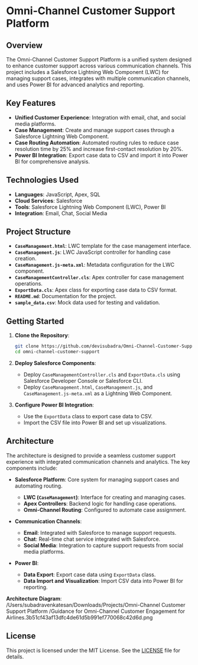 
# Omni-Channel Customer Support Platform

## Overview

The Omni-Channel Customer Support Platform is a unified system designed to enhance customer support across various communication channels. This project includes a Salesforce Lightning Web Component (LWC) for managing support cases, integrates with multiple communication channels, and uses Power BI for advanced analytics and reporting.

## Key Features

- **Unified Customer Experience**: Integration with email, chat, and social media platforms.
- **Case Management**: Create and manage support cases through a Salesforce Lightning Web Component.
- **Case Routing Automation**: Automated routing rules to reduce case resolution time by 25% and increase first-contact resolution by 20%.
- **Power BI Integration**: Export case data to CSV and import it into Power BI for comprehensive analysis.

## Technologies Used

- **Languages**: JavaScript, Apex, SQL
- **Cloud Services**: Salesforce
- **Tools**: Salesforce Lightning Web Component (LWC), Power BI
- **Integration**: Email, Chat, Social Media

## Project Structure

- **`CaseManagement.html`**: LWC template for the case management interface.
- **`CaseManagement.js`**: LWC JavaScript controller for handling case creation.
- **`CaseManagement.js-meta.xml`**: Metadata configuration for the LWC component.
- **`CaseManagementController.cls`**: Apex controller for case management operations.
- **`ExportData.cls`**: Apex class for exporting case data to CSV format.
- **`README.md`**: Documentation for the project.
- **`sample_data.csv`**: Mock data used for testing and validation.

## Getting Started

1. **Clone the Repository**:
   ```bash
   git clone https://github.com/devisubadra/Omni-Channel-Customer-Support-Platform-.git
   cd omni-channel-customer-support
   ```

2. **Deploy Salesforce Components**:
   - Deploy `CaseManagementController.cls` and `ExportData.cls` using Salesforce Developer Console or Salesforce CLI.
   - Deploy `CaseManagement.html`, `CaseManagement.js`, and `CaseManagement.js-meta.xml` as a Lightning Web Component.

3. **Configure Power BI Integration**:
   - Use the `ExportData` class to export case data to CSV.
   - Import the CSV file into Power BI and set up visualizations.

## Architecture

The architecture is designed to provide a seamless customer support experience with integrated communication channels and analytics. The key components include:

- **Salesforce Platform**: Core system for managing support cases and automating routing.
  - **LWC (`CaseManagement`)**: Interface for creating and managing cases.
  - **Apex Controllers**: Backend logic for handling case operations.
  - **Omni-Channel Routing**: Configured to automate case assignment.

- **Communication Channels**:
  - **Email**: Integrated with Salesforce to manage support requests.
  - **Chat**: Real-time chat service integrated with Salesforce.
  - **Social Media**: Integration to capture support requests from social media platforms.

- **Power BI**:
  - **Data Export**: Export case data using `ExportData` class.
  - **Data Import and Visualization**: Import CSV data into Power BI for reporting.

**Architecture Diagram**: /Users/subadravenkatesan/Downloads/Projects/Omni-Channel Customer Support Platform /Guidance for Omni-Channel Customer Engagement for Airlines.3b51cf43af13dfc4de61d5b991ef770068c42d6d.png

## License

This project is licensed under the MIT License. See the [LICENSE](LICENSE) file for details.

